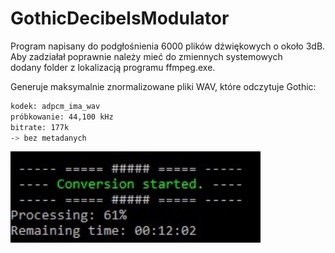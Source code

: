 # GothicDecibelsModulator

Program napisany do podgłośnienia 6000 plików dźwiękowych o około 3dB.  
Aby zadziałał poprawnie należy mieć do zmiennych systemowych  
dodany folder z lokalizacją programu ffmpeg.exe.

Generuje maksymalnie znormalizowane pliki WAV, które odczytuje Gothic:
```bash
kodek: adpcm_ima_wav
próbkowanie: 44,100 kHz
bitrate: 177k
-> bez metadanych
```

<img src="./screen.jpg" alt="" width="400"/>
